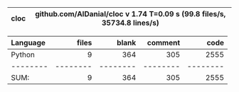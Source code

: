 cloc|github.com/AlDanial/cloc v 1.74  T=0.09 s (99.8 files/s, 35734.8 lines/s)
--- | ---

Language|files|blank|comment|code
:-------|-------:|-------:|-------:|-------:
Python|9|364|305|2555
--------|--------|--------|--------|--------
SUM:|9|364|305|2555
